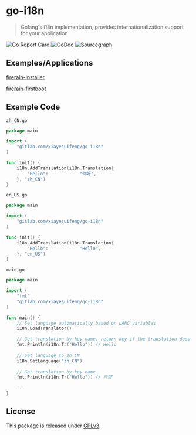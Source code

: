 # go-i18n
> Golang's i18n implementation, provides internationalization support for your application

[![Go Report Card](https://goreportcard.com/badge/gitlab.com/xiayesuifeng/go-i18n)](https://goreportcard.com/report/gitlab.com/xiayesuifeng/go-i18n)
[![GoDoc](https://godoc.org/gitlab.com/xiayesuifeng/go-i18n?status.svg)](https://godoc.org/gitlab.com/firerainos/xiayesuifeng/go-i18n)
[![Sourcegraph](https://sourcegraph.com/gitlab.com/xiayesuifeng/go-i18n/-/badge.svg)](https://sourcegraph.com/gitlab.com/xiayesuifeng/go-i18n)

## Examples/Applications
[firerain-installer](https://gitlab.com/firerainos/firerain-installer)

[firerain-firstboot](https://gitlab.com/firerainos/firerain-firstboot)

## Example Code
`zh_CN.go`
```go
package main

import (
    "gitlab.com/xiayesuifeng/go-i18n"
)

func init() {
    i18n.AddTranslation(i18n.Translation{
        "Hello":            "你好",
    }, "zh_CN")
}
```
`en_US.go`
```go
package main

import (
    "gitlab.com/xiayesuifeng/go-i18n"
)

func init() {
    i18n.AddTranslation(i18n.Translation{
        "Hello":            "Hello",
    }, "en_US")
}
```

`main.go`
```go
package main

import (
    "fmt"
    "gitlab.com/xiayesuifeng/go-i18n"
)

func main() { 
    // Set language automatically based on LANG variables
    i18n.LoadTranslator()

    // Get translation by key name, return key if the translation does not exist
    fmt.Println(i18n.Tr("Hello")) // Hello
  	
    // Set language to zh_CN
    i18n.SetLanguage("zh_CN")
    
    // Get translation by key name
    fmt.Println(i18n.Tr("Hello")) // 你好

    ...
}
```

## License
This package is released under [GPLv3](LICENSE).